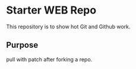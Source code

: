 # Starter WEB Repo

This repository is to show hot Git and Github work.


## Purpose
pull with patch after forking a repo.
